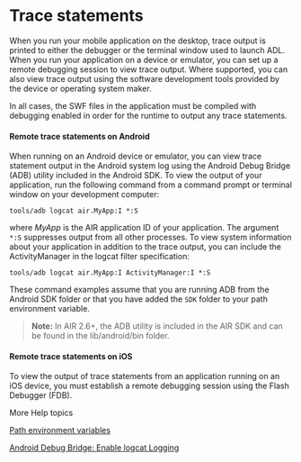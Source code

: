 # Trace statements

When you run your mobile application on the desktop, trace output is printed to
either the debugger or the terminal window used to launch ADL. When you run your
application on a device or emulator, you can set up a remote debugging session
to view trace output. Where supported, you can also view trace output using the
software development tools provided by the device or operating system maker.

In all cases, the SWF files in the application must be compiled with debugging
enabled in order for the runtime to output any trace statements.

#### Remote trace statements on Android

When running on an Android device or emulator, you can view trace statement
output in the Android system log using the Android Debug Bridge (ADB) utility
included in the Android SDK. To view the output of your application, run the
following command from a command prompt or terminal window on your development
computer:

    tools/adb logcat air.MyApp:I *:S

where _MyApp_ is the AIR application ID of your application. The argument `*:S`
suppresses output from all other processes. To view system information about
your application in addition to the trace output, you can include the
ActivityManager in the logcat filter specification:

    tools/adb logcat air.MyApp:I ActivityManager:I *:S

These command examples assume that you are running ADB from the Android SDK
folder or that you have added the `SDK` folder to your path environment
variable.

> **Note:** In AIR 2.6+, the ADB utility is included in the AIR SDK and can be
> found in the lib/android/bin folder.

#### Remote trace statements on iOS

To view the output of trace statements from an application running on an iOS
device, you must establish a remote debugging session using the Flash Debugger
(FDB).

More Help topics

[Path environment variables](WSfffb011ac560372f-71994050128cca87097-8000.html)

[Android Debug Bridge: Enable logcat Logging](http://developer.android.com/guide/developing/tools/adb.html#logcat)
